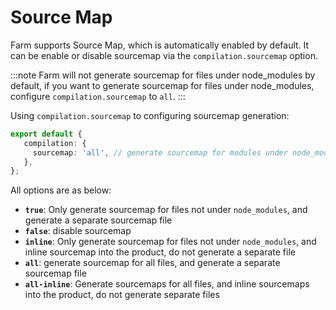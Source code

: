 # Source Map
Farm supports Source Map, which is automatically enabled by default. It can be enable or disable sourcemap via the `compilation.sourcemap` option.

:::note
Farm will not generate sourcemap for files under node_modules by default, if you want to generate sourcemap for files under node_modules, configure `compilation.sourcemap` to `all`.
:::

Using `compilation.sourcemap` to configuring sourcemap generation:
```ts title="farm.config.ts"
export default {
   compilation: {
     sourcemap: 'all', // generate sourcemap for modules under node_modules
   },
};
```

All options are as below:
* **`true`**: Only generate sourcemap for files not under `node_modules`, and generate a separate sourcemap file
* **`false`**: disable sourcemap
* **`inline`**: Only generate sourcemap for files not under `node_modules`, and inline sourcemap into the product, do not generate a separate file
* **`all`**: generate sourcemap for all files, and generate a separate sourcemap file
* **`all-inline`**: Generate sourcemaps for all files, and inline sourcemaps into the product, do not generate separate files